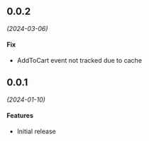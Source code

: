 ## 0.0.2

*(2024-03-06)*

#### Fix
* AddToCart event not tracked due to cache

## 0.0.1

*(2024-01-10)*

#### Features
* Initial release
